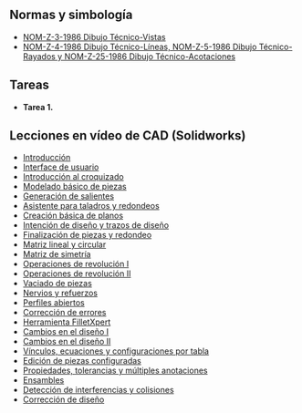 <!-- 
.. title: Diseño Asistido por Computadora (2D)
.. slug: cad-2d
.. date: 2017-02-05 11:18:51 UTC-06:00
.. tags: mathjax, asignaturas,
.. category: 
.. link: 
.. description: 
.. type: text
-->

## Normas y simbología

* [NOM-Z-3-1986 Dibujo Técnico-Vistas](/pdf/NOM-Z3.pdf)
* [NOM-Z-4-1986 Dibujo Técnico-Líneas, NOM-Z-5-1986 Dibujo Técnico-Rayados y NOM-Z-25-1986 Dibujo Técnico-Acotaciones](/pdf/NOM-Z4-Z5-Z25.pdf)

## Tareas 

* **Tarea 1.** 


## Lecciones en vídeo de CAD (Solidworks)

* [Introducción](https://www.youtube.com/embed/J4cKymIjOfo)
* [Interface de usuario](https://www.youtube.com/embed/RU15SUSL4kA)
* [Introducción al croquizado](https://www.youtube.com/embed/HUNevIKZjXc)
* [Modelado básico de piezas](https://www.youtube.com/embed/G78rqlTrS0o)
* [Generación de salientes](https://www.youtube.com/embed/bbX9Hhfthro)
* [Asistente para taladros y redondeos](https://www.youtube.com/embed/mmp5ZktFUxA)
* [Creación básica de planos](https://www.youtube.com/embed/Y-YEzcVCjFc)
* [Intención de diseño y trazos de diseño](https://www.youtube.com/embed/QvtoR3iIUdA)
* [Finalización de piezas y redondeo](https://www.youtube.com/embed/9nhEuxOU3rQ)
* [Matriz lineal y circular](https://www.youtube.com/embed/ZfiZAmtT5J4)
* [Matriz de simetría](https://www.youtube.com/embed/IFj0yZZDhKc)
* [Operaciones de revolución I](https://www.youtube.com/embed/cdcwtPg2Ev8)
* [Operaciones de revolución II](https://www.youtube.com/embed/FypRxvdUFsg)
* [Vaciado de piezas](https://www.youtube.com/embed/qR-64MFS22Y)
* [Nervios y refuerzos](https://www.youtube.com/embed/67D7Di2GVt8)
* [Perfiles abiertos](https://www.youtube.com/embed/71AQQmYwhZM)
* [Corrección de errores](https://www.youtube.com/embed/GNitk8PU0oI)
* [Herramienta FilletXpert](https://www.youtube.com/embed/YmldtZGyipY)
* [Cambios en el diseño I](https://www.youtube.com/embed/VOkk5uas_kE)
* [Cambios en el diseño II](https://www.youtube.com/embed/5FIpDoHC8Cg)
* [Vínculos, ecuaciones y configuraciones por tabla](https://www.youtube.com/embed/LtgnUfyguCI)
* [Edición de piezas configuradas](https://www.youtube.com/embed/XW275x1qIyY)
* [Propiedades, tolerancias y múltiples anotaciones](https://www.youtube.com/embed/5-y82pXraqo)
* [Ensambles](https://www.youtube.com/embed/WqfzVgkM9MI)
* [Detección de interferencias y colisiones](https://www.youtube.com/embed/zCuMQ8sJvUw)
* [Corrección de diseño](https://www.youtube.com/embed/ZhNvRdj7auY)

    




















